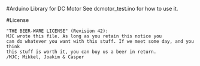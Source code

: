 #Arduino Library for DC Motor
See dcmotor_test.ino for how to use it.

#License

    "THE BEER-WARE LICENSE" (Revision 42):
    MJC wrote this file. As long as you retain this notice you
    can do whatever you want with this stuff. If we meet some day, and you think
    this stuff is worth it, you can buy us a beer in return.
    /MJC; Mikkel, Joakim & Casper